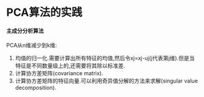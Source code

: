 # PCA算法的实践
#### 主成分分析算法
PCA从n维减少到k维:
  1. 均值的归一化.需要计算出所有特征的均值,然后令xj=xj-uj(j代表第j维).但是当特征是不同数量级上的,还需要将其除以标准差.
  2. 计算协方差矩阵(covariance matrix).
  3. 计算协方差矩阵的特征向量.可以利用奇异值分解的方法来求解(singular value decomposition).
